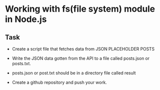 # Working with fs(file system) module in Node.js

## Task

* Create a script file that fetches data from JSON PLACEHOLDER POSTS

* Write the JSON data gotten from the API to a file called posts.json or posts.txt.

* posts.json or post.txt should be in a directory file called result

* Create a github repository and push your work.

